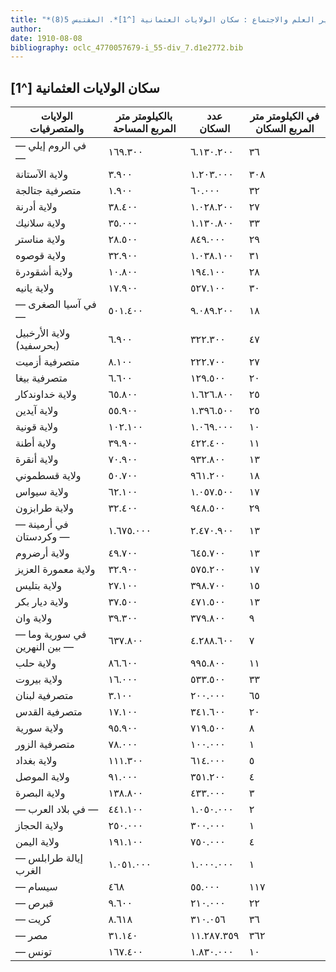 ```yaml
---
title: "*سير العلم والاجتماع : سكان الولايات العثمانية [^1]*. المقتبس 5(8)"
author: 
date: 1910-08-08
bibliography: oclc_4770057679-i_55-div_7.d1e2772.bib
---
```




##  سكان الولايات العثمانية [^1]



 الولايات والمتصرفيات  |  بالكيلومتر متر المربع   المساحة  |  عدد السكان  |  في الكيلومتر متر المربع   السكان 
-|-|-|- 
 — في الروم إيلي —  |  ١٦٩.٣٠٠  |  ٦.١٣٠.٢٠٠  |  ٣٦ 
 ولاية الآستانة  |  ٣.٩٠٠  |  ١.٢٠٣.٠٠٠  |  ٣٠٨ 
 متصرفية جتالجة  |  ١.٩٠٠  |  ٦٠.٠٠٠  |  ٣٢ 
 ولاية أدرنة  |  ٣٨.٤٠٠  |  ١.٠٢٨.٢٠٠  |  ٢٧  
 ولاية سلانيك  |  ٣٥.٠٠٠  |  ١.١٣٠.٨٠٠  |  ٣٣ 
 ولاية مناستر  |  ٢٨.٥٠٠  |  ٨٤٩.٠٠٠  |  ٢٩ 
 ولاية قوصوه  |  ٣٢.٩٠٠  |  ١.٠٣٨.١٠٠  |  ٣١ 
 ولاية أشقودرة  |  ١٠.٨٠٠  |  ١٩٤.١٠٠  |  ٢٨ 
 ولاية يانيه  |  ١٧.٩٠٠  |  ٥٢٧.١٠٠  |  ٣٠ 
 — في آسيا الصغرى —  |  ٥٠١.٤٠٠  |  ٩.٠٨٩.٢٠٠  |  ١٨ 
 ولاية الأرخبيل (بحرسفيد)  |  ٦.٩٠٠  |  ٣٢٢.٣٠٠  |  ٤٧ 
 متصرفية أزميت  |  ٨.١٠٠  |  ٢٢٢.٧٠٠  |  ٢٧ 
 متصرفية بيغا  |  ٦.٦٠٠  |  ١٢٩.٥٠٠  |  ٢٠ 
 ولاية خداوندكار  |  ٦٥.٨٠٠  |  ١.٦٢٦.٨٠٠  |  ٢٥ 
 ولاية آيدين  |  ٥٥.٩٠٠  |  ١.٣٩٦.٥٠٠  |  ٢٥ 
 ولاية قونية  |  ١٠٢.١٠٠  |  ١.٠٦٩.٠٠٠  |  ١٠ 
 ولاية أطنة  |  ٣٩.٩٠٠  |  ٤٢٢.٤٠٠  |  ١١ 
 ولاية أنقرة  |  ٧٠.٩٠٠  |  ٩٣٢.٨٠٠  |  ١٣ 
 ولاية قسطموني  |  ٥٠.٧٠٠  |  ٩٦١.٢٠٠  |  ١٨ 
 ولاية سيواس  |  ٦٢.١٠٠  |  ١.٠٥٧.٥٠٠  |  ١٧ 
 ولاية طرابزون  |  ٣٢.٤٠٠  |  ٩٤٨.٥٠٠  |  ٢٩ 
 — في أرمينة وكردستان —  |  ١.٦٧٥.٠٠٠  |  ٢.٤٧٠.٩٠٠  |  ١٣ 
 ولاية أرضروم  |  ٤٩.٧٠٠  |  ٦٤٥.٧٠٠  |  ١٣ 
 ولاية معمورة العزيز  |  ٣٢.٩٠٠  |  ٥٧٥.٢٠٠  |  ١٧  
 ولاية بتليس  |  ٢٧.١٠٠  |  ٣٩٨.٧٠٠  |  ١٥ 
 ولاية ديار بكر  |  ٣٧.٥٠٠  |  ٤٧١.٥٠٠  |  ١٣ 
 ولاية وان  |  ٣٩.٣٠٠  |  ٣٧٩.٨٠٠  |  ٩ 
 — في سورية وما بين النهرين —  |  ٦٣٧.٨٠٠  |  ٤.٢٨٨.٦٠٠  |  ٧ 
 ولاية حلب  |  ٨٦.٦٠٠  |  ٩٩٥.٨٠٠  |  ١١  
 ولاية بيروت  |  ١٦.٠٠٠  |  ٥٣٣.٥٠٠  |  ٣٣ 
 متصرفية لبنان  |  ٣.١٠٠  |  ٢٠٠.٠٠٠  |  ٦٥ 
 متصرفية القدس  |  ١٧.١٠٠  |  ٣٤١.٦٠٠  |  ٢٠ 
 ولاية سورية  |  ٩٥.٩٠٠  |  ٧١٩.٥٠٠  |  ٨ 
 متصرفية الزور  |  ٧٨.٠٠٠  |  ١٠٠.٠٠٠  |  ١ 
 ولاية بغداد  |  ١١١.٣٠٠  |  ٦١٤.٠٠٠  |  ٥ 
 ولاية الموصل  |  ٩١.٠٠٠  |  ٣٥١.٢٠٠  |  ٤ 
 ولاية البصرة  |  ١٣٨.٨٠٠  |  ٤٣٣.٠٠٠  |  ٣ 
 — في بلاد العرب —  |  ٤٤١.١٠٠  |  ١.٠٥٠.٠٠٠  |  ٢ 
 ولاية الحجاز  |  ٢٥٠.٠٠٠  |  ٣٠٠.٠٠٠  |  ١ 
 ولاية اليمن  |  ١٩١.١٠٠  |  ٧٥٠.٠٠٠  |  ٤ 
 — إيالة طرابلس الغرب  |  ١.٠٥١.٠٠٠  |  ١.٠٠٠.٠٠٠  |  ١ 
 — سيسام  |  ٤٦٨  |  ٥٥.٠٠٠  |  ١١٧ 
 — قبرص  |  ٩.٦٠٠  |  ٢١٠.٠٠٠  |  ٢٢ 
 — كريت  |  ٨.٦١٨  |  ٣١٠.٠٥٦  |  ٣٦ 
 — مصر  |  ٣١.١٤٠  |  ١١.٢٨٧.٣٥٩  |  ٣٦٢ 
 — تونس  |  ١٦٧.٤٠٠  |  ١.٨٣٠.٠٠٠  |  ١٠ 

